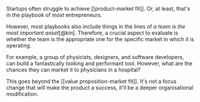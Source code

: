 Startups often struggle to achieve [[product-market fit]]. Or, at least, that's in the playbook of most entrepreneurs. 

However, most playbooks also include things in the lines of *a team is the most important asset*[@kin]. Therefore, a crucial aspect to evaluate is whether the team is the appropriate one for the specific market in which it is operating. 

For example, a group of physicists, designers, and software developers, can build a fantastically looking and performant tool. However, what are the chances they can market it to physicians in a hospital? 

This goes beyond the [[value proposition-market fit]]. It's not a focus change that will make the product a success, it'll be a deeper organisational modification. 